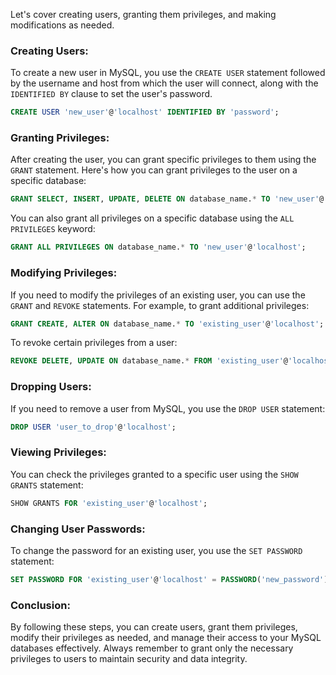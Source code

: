 Let's cover creating users, granting them privileges, and making modifications as needed.

### Creating Users:
To create a new user in MySQL, you use the `CREATE USER` statement followed by the username and host from which the user will connect, along with the `IDENTIFIED BY` clause to set the user's password.

```sql
CREATE USER 'new_user'@'localhost' IDENTIFIED BY 'password';
```

### Granting Privileges:
After creating the user, you can grant specific privileges to them using the `GRANT` statement. Here's how you can grant privileges to the user on a specific database:

```sql
GRANT SELECT, INSERT, UPDATE, DELETE ON database_name.* TO 'new_user'@'localhost';
```

You can also grant all privileges on a specific database using the `ALL PRIVILEGES` keyword:

```sql
GRANT ALL PRIVILEGES ON database_name.* TO 'new_user'@'localhost';
```

### Modifying Privileges:
If you need to modify the privileges of an existing user, you can use the `GRANT` and `REVOKE` statements. For example, to grant additional privileges:

```sql
GRANT CREATE, ALTER ON database_name.* TO 'existing_user'@'localhost';
```

To revoke certain privileges from a user:

```sql
REVOKE DELETE, UPDATE ON database_name.* FROM 'existing_user'@'localhost';
```

### Dropping Users:
If you need to remove a user from MySQL, you use the `DROP USER` statement:

```sql
DROP USER 'user_to_drop'@'localhost';
```

### Viewing Privileges:
You can check the privileges granted to a specific user using the `SHOW GRANTS` statement:

```sql
SHOW GRANTS FOR 'existing_user'@'localhost';
```

### Changing User Passwords:
To change the password for an existing user, you use the `SET PASSWORD` statement:

```sql
SET PASSWORD FOR 'existing_user'@'localhost' = PASSWORD('new_password');
```

### Conclusion:
By following these steps, you can create users, grant them privileges, modify their privileges as needed, and manage their access to your MySQL databases effectively. Always remember to grant only the necessary privileges to users to maintain security and data integrity.
